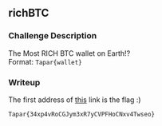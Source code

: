## richBTC

### Challenge Description

The Most RICH BTC wallet on Earth!?  
Format: `Tapar{wallet}`  

### Writeup

The first address of [this](https://bitinfocharts.com/top-100-richest-bitcoin-addresses.html) link is the flag :)  
```
Tapar{34xp4vRoCGJym3xR7yCVPFHoCNxv4Twseo}
```